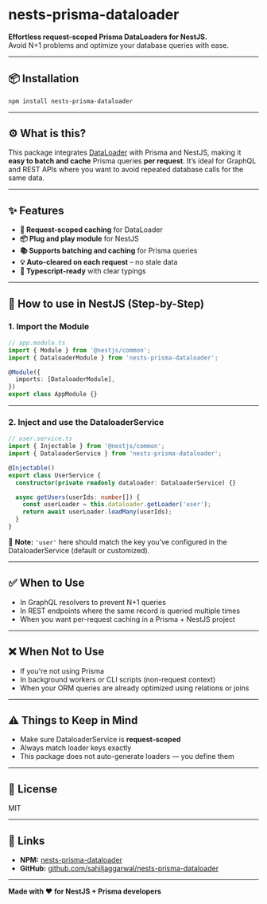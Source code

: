 # nests-prisma-dataloader

**Effortless request-scoped Prisma DataLoaders for NestJS.**  
Avoid N+1 problems and optimize your database queries with ease.

---

## 📦 Installation

```bash
npm install nests-prisma-dataloader
```

---

## ⚙️ What is this?

This package integrates [DataLoader](https://github.com/graphql/dataloader) with Prisma and NestJS, making it **easy to batch and cache** Prisma queries **per request**. It’s ideal for GraphQL and REST APIs where you want to avoid repeated database calls for the same data.

---

## ✨ Features

- **🔁 Request-scoped caching** for DataLoader
- **📦 Plug and play module** for NestJS
- **📚 Supports batching and caching** for Prisma queries
- **💡 Auto-cleared on each request** – no stale data
- **📐 Typescript-ready** with clear typings

---

## 🚀 How to use in NestJS (Step-by-Step)

### 1. **Import the Module**

```ts
// app.module.ts
import { Module } from '@nestjs/common';
import { DataloaderModule } from 'nests-prisma-dataloader';

@Module({
  imports: [DataloaderModule],
})
export class AppModule {}
```

---

### 2. **Inject and use the DataloaderService**

```ts
// user.service.ts
import { Injectable } from '@nestjs/common';
import { DataloaderService } from 'nests-prisma-dataloader';

@Injectable()
export class UserService {
  constructor(private readonly dataloader: DataloaderService) {}

  async getUsers(userIds: number[]) {
    const userLoader = this.dataloader.getLoader('user');
    return await userLoader.loadMany(userIds);
  }
}
```

📌 **Note:** `'user'` here should match the key you’ve configured in the DataloaderService (default or customized).

---

## ✅ When to Use

- In GraphQL resolvers to prevent N+1 queries
- In REST endpoints where the same record is queried multiple times
- When you want per-request caching in a Prisma + NestJS project

---

## ❌ When Not to Use

- If you're not using Prisma
- In background workers or CLI scripts (non-request context)
- When your ORM queries are already optimized using relations or joins

---

## ⚠️ Things to Keep in Mind

- Make sure DataloaderService is **request-scoped**
- Always match loader keys exactly
- This package does not auto-generate loaders — you define them

---

## 🧾 License

MIT

---

## 🔗 Links

- **NPM:** [nests-prisma-dataloader](https://www.npmjs.com/package/nests-prisma-dataloader)
- **GitHub:** [github.com/sahiljaggarwal/nests-prisma-dataloader](https://github.com/sahiljaggarwal/nests-prisma-dataloader)

---

**Made with ❤️ for NestJS + Prisma developers**